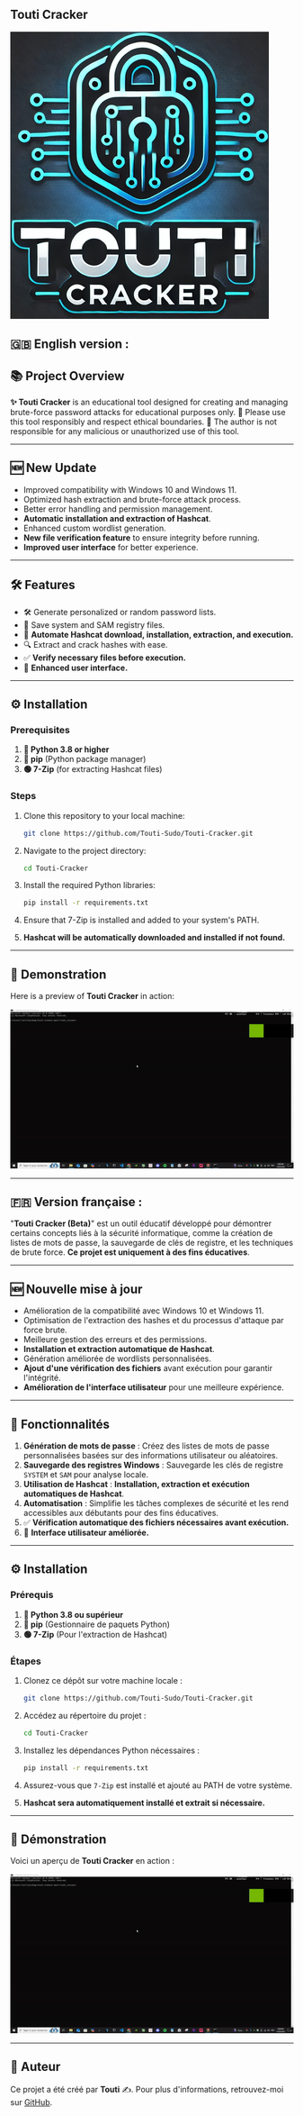 ## **Touti Cracker**

![Mon Logo](assets/logo.png)

## 🇬🇧 English version :

## 📚 Project Overview

**✨ Touti Cracker** is an educational tool designed for creating and managing brute-force password attacks for educational purposes only. 🚨 Please use this tool responsibly and respect ethical boundaries. 🙏 The author is not responsible for any malicious or unauthorized use of this tool.

---

## 🆕 New Update

- Improved compatibility with Windows 10 and Windows 11.
- Optimized hash extraction and brute-force attack process.
- Better error handling and permission management.
- **Automatic installation and extraction of Hashcat**.
- Enhanced custom wordlist generation.
- **New file verification feature** to ensure integrity before running.
- **Improved user interface** for better experience.

---

## 🛠️ Features

- 🛠️ Generate personalized or random password lists.
- 💾 Save system and SAM registry files.
- 🚀 **Automate Hashcat download, installation, extraction, and execution.**
- 🔍 Extract and crack hashes with ease.
- ✅ **Verify necessary files before execution.**
- 🎨 **Enhanced user interface.**

---

## ⚙️ Installation

### Prerequisites

1. **🐍 Python 3.8 or higher**
2. **🌝 pip** (Python package manager)
3. **🟢 7-Zip** (for extracting Hashcat files)

### Steps

1. Clone this repository to your local machine:

   ```bash
   git clone https://github.com/Touti-Sudo/Touti-Cracker.git
   ```

2. Navigate to the project directory:

   ```bash
   cd Touti-Cracker
   ```

3. Install the required Python libraries:

   ```bash
   pip install -r requirements.txt
   ```

4. Ensure that 7-Zip is installed and added to your system's PATH.
5. **Hashcat will be automatically downloaded and installed if not found.**

---

## 🎥 Demonstration

Here is a preview of **Touti Cracker** in action:

![Touti Cracker Demo](https://raw.githubusercontent.com/Touti-Sudo/Touti-Cracker/main/assets/teste.gif)

---

## 🇫🇷 Version française :

"**Touti Cracker (Beta)**" est un outil éducatif développé pour démontrer certains concepts liés à la sécurité informatique, comme la création de listes de mots de passe, la sauvegarde de clés de registre, et les techniques de brute force. **Ce projet est uniquement à des fins éducatives**.

---

## 🆕 Nouvelle mise à jour

- Amélioration de la compatibilité avec Windows 10 et Windows 11.
- Optimisation de l'extraction des hashes et du processus d'attaque par force brute.
- Meilleure gestion des erreurs et des permissions.
- **Installation et extraction automatique de Hashcat**.
- Génération améliorée de wordlists personnalisées.
- **Ajout d'une vérification des fichiers** avant exécution pour garantir l'intégrité.
- **Amélioration de l'interface utilisateur** pour une meilleure expérience.

---

## 🔧 Fonctionnalités

1. **Génération de mots de passe** : Créez des listes de mots de passe personnalisées basées sur des informations utilisateur ou aléatoires.
2. **Sauvegarde des registres Windows** : Sauvegarde les clés de registre `SYSTEM` et `SAM` pour analyse locale.
3. **Utilisation de Hashcat** : **Installation, extraction et exécution automatiques de Hashcat**.
4. **Automatisation** : Simplifie les tâches complexes de sécurité et les rend accessibles aux débutants pour des fins éducatives.
5. ✅ **Vérification automatique des fichiers nécessaires avant exécution.**
6. 🎨 **Interface utilisateur améliorée.**

---

## ⚙️ Installation

### Prérequis

1. **🐍 Python 3.8 ou supérieur**
2. **🌝 pip** (Gestionnaire de paquets Python)
3. **🟢 7-Zip** (Pour l'extraction de Hashcat)

### Étapes

1. Clonez ce dépôt sur votre machine locale :

   ```bash
   git clone https://github.com/Touti-Sudo/Touti-Cracker.git
   ```

2. Accédez au répertoire du projet :

   ```bash
   cd Touti-Cracker
   ```

3. Installez les dépendances Python nécessaires :

   ```bash
   pip install -r requirements.txt
   ```

4. Assurez-vous que `7-Zip` est installé et ajouté au PATH de votre système.
5. **Hashcat sera automatiquement installé et extrait si nécessaire.**

---

## 🎥 Démonstration

Voici un aperçu de **Touti Cracker** en action :

![Touti Cracker Demo](https://raw.githubusercontent.com/Touti-Sudo/Touti-Cracker/main/assets/teste.gif)

---

## 👤 Auteur

Ce projet a été créé par **Touti** ✍️. Pour plus d'informations, retrouvez-moi sur [GitHub](https://github.com/Touti-Sudo).

